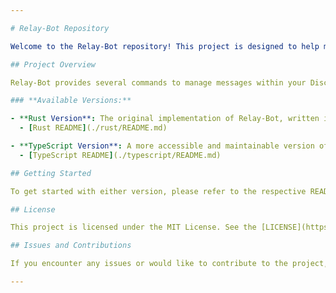 ```yaml
---

# Relay-Bot Repository

Welcome to the Relay-Bot repository! This project is designed to help manage and organize your Discord server's channels by allowing messages to be moved between channels easily. The bot currently has two versions: one written in Rust and the other in TypeScript.

## Project Overview

Relay-Bot provides several commands to manage messages within your Discord server, including moving individual messages and moving messages along with all subsequent ones to a different channel. The bot ensures that permissions are properly handled and provides an interactive experience for selecting target channels.

### **Available Versions:**

- **Rust Version**: The original implementation of Relay-Bot, written in Rust. This version is designed for performance and memory safety.
  - [Rust README](./rust/README.md)

- **TypeScript Version**: A more accessible and maintainable version of Relay-Bot, written in TypeScript. This version leverages the Node.js ecosystem and provides an easier entry point for developers familiar with JavaScript/TypeScript.
  - [TypeScript README](./typescript/README.md)

## Getting Started

To get started with either version, please refer to the respective README file in the `rust/` or `typescript/` directory.

## License

This project is licensed under the MIT License. See the [LICENSE](https://github.com/CaptainCooky/Relay-Bot/blob/main/typescript/LICENSE) file for details.

## Issues and Contributions

If you encounter any issues or would like to contribute to the project, please check out the [Issues page](https://github.com/CaptainCooky/Relay-Bot/issues) and consider contributing by following the guidelines in the respective README files.

---
```

